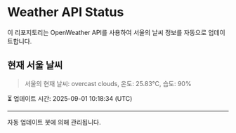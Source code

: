 
# Weather API Status

이 리포지토리는 OpenWeather API를 사용하여 서울의 날씨 정보를 자동으로 업데이트합니다.

## 현재 서울 날씨
> 서울의 현재 날씨: overcast clouds, 온도: 25.83°C, 습도: 90%

⏳ 업데이트 시간: 2025-09-01 10:18:34 (UTC)

---
자동 업데이트 봇에 의해 관리됩니다.
